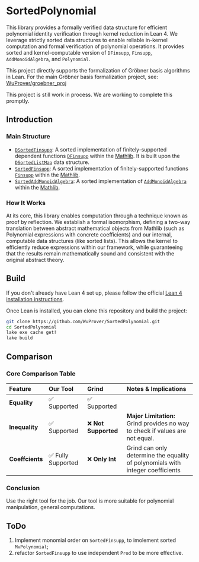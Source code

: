 # SortedPolynomial
This library provides a formally verified data structure for efficient polynomial identity verification through kernel reduction in Lean 4. We leverage strictly sorted data structures to enable reliable in-kernel computation and formal verification of polynomial operations. It provides sorted and kernel-computable version of `DFinsupp`, `Finsupp`, `AddMonoidAlgebra`, and `Polynomial`.

This project directly supports the formalization of Gröbner basis algorithms in Lean. For the main Gröbner basis formalization project, see: [WuProver/groebner_proj](https://github.com/WuProver/groebner_proj)

This project is still work in process. We are working to complete this promptly.

## Introduction

### Main Structure
- [`DSortedFinsupp`](https://github.com/WuProver/SortedPolynomial/blob/master/LeanSortedFinsupp/DSortedFinsupp.lean): A sorted implementation of finitely-supported dependent functions [`DFinsupp`](https://leanprover-community.github.io/mathlib4_docs/Mathlib/Data/DFinsupp/Defs.html#DFinsupp) within the [Mathlib](https://github.com/leanprover-community/mathlib4). It is built upon the [`DSortedListMap`](https://github.com/WuProver/SortedPolynomial/blob/master/LeanSortedFinsupp/DSortedListMap.lean) data structure.
- [`SortedFinsupp`](https://github.com/WuProver/SortedPolynomial/blob/master/LeanSortedFinsupp/SortedFinsupp.lean): A sorted implementation of finitely-supported functions [`Finsupp`](leanprover-community.github.io/mathlib4_docs/find/?pattern=Finsupp#doc) within the [Mathlib](https://github.com/leanprover-community/mathlib4).
- [`SortedAddMonoidAlgebra`](https://github.com/WuProver/SortedPolynomial/blob/master/LeanSortedFinsupp/SortedAddMonoidAlgebra.lean): A sorted implementation of [`AddMonoidAlgebra`](https://leanprover-community.github.io/mathlib4_docs/search.html?q=AddMonoidAlgebra) within the [Mathlib](https://github.com/leanprover-community/mathlib4).

### How It Works
At its core, this library enables computation through a technique known as proof by reflection. We establish a formal isomorphism, defining a two-way translation between abstract mathematical objects from Mathlib (such as Polynomial expressions with concrete coefficients) and our internal, computable data structures (like sorted lists). This allows the kernel to efficiently reduce expressions within our framework, while guaranteeing that the results remain mathematically sound and consistent with the original abstract theory.

## Build
If you don't already have Lean 4 set up, please follow the official [Lean 4 installation instructions](https://leanprover-community.github.io/get_started.html).

Once Lean is installed, you can clone this repository and build the project:
```bash
git clone https://github.com/WuProver/SortedPolynomial.git
cd SortedPolynomial
lake exe cache get!
lake build
```

## Comparison

### Core Comparison Table

| Feature | Our Tool | Grind | Notes & Implications |
| :--- | :--- | :--- | :--- |
| **Equality** | ✅ Supported | ✅ Supported | |
| **Inequality** | ✅ Supported | ❌ **Not Supported** | **Major Limitation:**  Grind provides no way to check if values are not equal. |
| **Coeffcients** | ✅ Fully Supported | ❌ **Only Int** | Grind can only determine the equality of polynomials with integer coefficients |

### Conclusion
Use the right tool for the job. Our tool is more suitable for polynomial manipulation, general computations.

## ToDo
1. Implement monomial order on `SortedFinsupp`, to imolement sorted `MvPolynomial`;
2. refactor `SortedFinsupp` to use independent `Prod` to be more effective.
